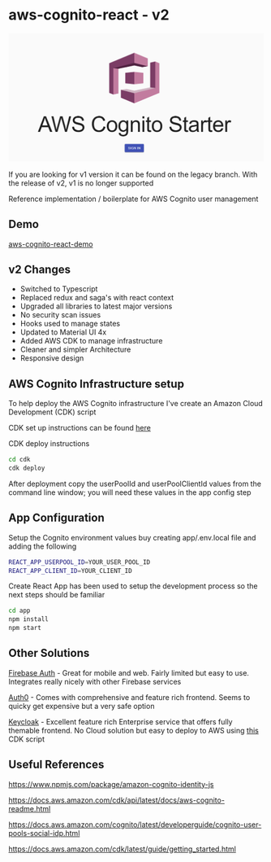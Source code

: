 # aws-cognito-react - v2

![signin](./logo.png)

If you are looking for v1 version it can be found on the legacy branch. With the release of v2, v1 is no longer supported

Reference implementation / boilerplate for AWS Cognito user management

## Demo

[aws-cognito-react-demo](http://aws-cognito-react.s3-website-us-west-2.amazonaws.com/)

## v2 Changes

- Switched to Typescript
- Replaced redux and saga's with react context
- Upgraded all libraries to latest major versions
- No security scan issues
- Hooks used to manage states
- Updated to Material UI 4x
- Added AWS CDK to manage infrastructure
- Cleaner and simpler Architecture
- Responsive design

## AWS Cognito Infrastructure setup

To help deploy the AWS Cognito infrastructure I've create an Amazon Cloud Development (CDK) script

CDK set up instructions can be found [here](https://docs.aws.amazon.com/cdk/latest/guide/cli.html)

CDK deploy instructions

```bash
cd cdk
cdk deploy
```

After deployment copy the userPoolId and userPoolClientId values from the command line window; you will need these values in the app config step

## App Configuration

Setup the Cognito environment values buy creating app/.env.local file and adding the following

```bash
REACT_APP_USERPOOL_ID=YOUR_USER_POOL_ID
REACT_APP_CLIENT_ID=YOUR_CLIENT_ID
```

Create React App has been used to setup the development process so the next steps should be familiar

```bash
cd app
npm install
npm start
```

## Other Solutions

[Firebase Auth](https://firebase.google.com/products/auth?gclid=Cj0KCQiAtqL-BRC0ARIsAF4K3WFgWD7NC4y4eJfdGZg68t4ovEoqpGrqWWk2kj1_htu5e2844DCBKVoaAhl_EALw_wcB) - Great for mobile and web. Fairly limited but easy to use. Integrates really nicely with other Firebase services

[Auth0](https://auth0.com/) - Comes with comprehensive and feature rich frontend. Seems to quicky get expensive but a very safe option

[Keycloak](https://www.keycloak.org/) - Excellent feature rich Enterprise service that offers fully themable frontend. No Cloud solution but easy to deploy to AWS using [this](https://github.com/dbroadhurst/aws-cdk-fargate-keycloak) CDK script

## Useful References

<https://www.npmjs.com/package/amazon-cognito-identity-js>

<https://docs.aws.amazon.com/cdk/api/latest/docs/aws-cognito-readme.html>

<https://docs.aws.amazon.com/cognito/latest/developerguide/cognito-user-pools-social-idp.html>

<https://docs.aws.amazon.com/cdk/latest/guide/getting_started.html>
